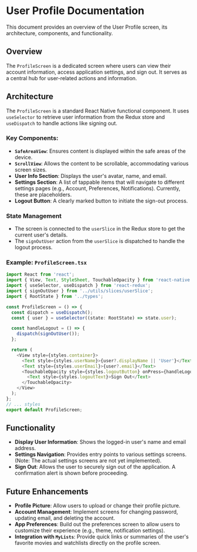 # User Profile Documentation

This document provides an overview of the User Profile screen, its architecture, components, and functionality.

## Overview

The `ProfileScreen` is a dedicated screen where users can view their account information, access application settings, and sign out. It serves as a central hub for user-related actions and information.

## Architecture

The `ProfileScreen` is a standard React Native functional component. It uses `useSelector` to retrieve user information from the Redux store and `useDispatch` to handle actions like signing out.

### Key Components:
- **`SafeAreaView`**: Ensures content is displayed within the safe areas of the device.
- **`ScrollView`**: Allows the content to be scrollable, accommodating various screen sizes.
- **User Info Section**: Displays the user's avatar, name, and email.
- **Settings Section**: A list of tappable items that will navigate to different settings pages (e.g., Account, Preferences, Notifications). Currently, these are placeholders.
- **Logout Button**: A clearly marked button to initiate the sign-out process.

### State Management
- The screen is connected to the `userSlice` in the Redux store to get the current user's details.
- The `signOutUser` action from the `userSlice` is dispatched to handle the logout process.

### Example: `ProfileScreen.tsx`
```typescript
import React from 'react';
import { View, Text, StyleSheet, TouchableOpacity } from 'react-native';
import { useSelector, useDispatch } from 'react-redux';
import { signOutUser } from '../utils/slices/userSlice';
import { RootState } from '../types';

const ProfileScreen = () => {
  const dispatch = useDispatch();
  const { user } = useSelector((state: RootState) => state.user);

  const handleLogout = () => {
    dispatch(signOutUser());
  };

  return (
    <View style={styles.container}>
      <Text style={styles.userName}>{user?.displayName || 'User'}</Text>
      <Text style={styles.userEmail}>{user?.email}</Text>
      <TouchableOpacity style={styles.logoutButton} onPress={handleLogout}>
        <Text style={styles.logoutText}>Sign Out</Text>
      </TouchableOpacity>
    </View>
  );
};
// ... styles
export default ProfileScreen;
```

## Functionality

- **Display User Information**: Shows the logged-in user's name and email address.
- **Settings Navigation**: Provides entry points to various settings screens. (Note: The actual settings screens are not yet implemented).
- **Sign Out**: Allows the user to securely sign out of the application. A confirmation alert is shown before proceeding.

## Future Enhancements

- **Profile Picture**: Allow users to upload or change their profile picture.
- **Account Management**: Implement screens for changing password, updating email, and deleting the account.
- **App Preferences**: Build out the preferences screen to allow users to customize their experience (e.g., theme, notification settings).
- **Integration with `MyLists`**: Provide quick links or summaries of the user's favorite movies and watchlists directly on the profile screen.

